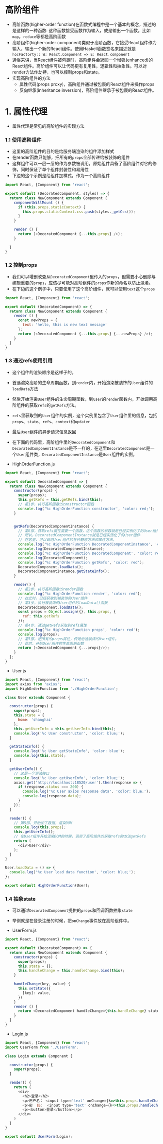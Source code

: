 # 高阶组件
+ 高阶函数(higher-order function)在函数式编程中是一个基本的概念，描述的是这样的一种函数: 这种函数接受函数作为输入，或是输出一个函数。比如`map`，`reduce`等都是高阶函数
+ 高阶组件(higher-order component)类似于高阶函数，它接受React组件作为输入，输出一个新的React组件。使用Haskell函数签名来描述就是`hocFactorty:: W: React.Component => E: React.component`
+ 通俗来讲，当React组件被包裹时，高阶组件会返回一个增强(enhanced)的React组件。高阶组件可以让代码更有复用性，逻辑性和抽象性。可以对render方法作劫持，也可以控制props和state。
+ 实现高阶组件的方法
  - 属性代码(props proxy)，高阶组件通过被包裹的React组件来操作props
  - 反向继承(inheritance inversion)，高阶组件继承于被包裹的React组件。

# 1. 属性代理
+ 属性代理是常见的高阶组件的实现方法

### 1.1 使用高阶组件

+ 这里的高阶组件的目的是给服务端渲染的组件添加样式
+ 在render函数只能够，把所有的`props`全部传递给被装饰的组件
+ 这样组件可以一层一层的作为参数被调用，原始组件具备了高阶组件对它的修饰，同时保证了单个组件封装性和易用性
+ 下边的这个示例是给组件加样式，作为一个高阶组件

```javascript
import React, {Component} from 'react';

export default (DecoratedComponent, styles) => {
  return class NewComponent extends Component {
    componentWillMount () {
      if (this.props.staticContext) {
        this.props.staticContext.css.push(styles._getCss());
      }
    }

    render () {
      return (<DecoratedComponent {...this.props} />);
    }

  }
}
```

### 1.2 控制props
+ 我们可以增删改查从`DecoratedComponent`里传入的`props`，但需要小心删除与编辑重要的`props`，应该尽可能对高阶组件的`props`作新的命名以防止混淆。
+ 在下边的这个例子中，只要使用了这个高阶组件，就可以使用`text`这个`props`

```javascript
import React, {Component} from 'react';

export default (DecoratedComponent) => {
  return class NewComponent extends Component {
    render () {
      const newProps = {
        text: 'hello, this is new text message'
      };
      return (<DecoratedComponent {...this.props} {...newProps} />);
    }
  }
}
```

### 1.3 通过refs使用引用
+ 这个组件的渲染顺序是这样子的。
+ 首选渲染高阶的生命周期函数，到`render`内，开始渲染被装饰的`User`组件的`loadData`方法
+ 然后开始渲染`User`组件的生命周期函数，到`User`的`render`函数内，开始调用高阶组件的获取`refs`的`getRefs`方法。
+ `refs`里获取到的`User`组件的实例，这个实例里包含了`User`组件里的信息，包括`props`、`state`、`refs`、`context`和`updater`
+ 最后`User`组件的异步请求信息返回
+ 在下面的代码里，高阶组件里的`DecoratedComponent`和`DecoratedComponentInstance`是不一样的，在这里`DecoratedComponent`是一个`User`组件类，`DecoratedComponentInstance`是`User`组件的实例。

+ HighOrderFunction.js
```javascript
import React, {Component} from 'react';

export default DecoratedComponent => {
  return class NewComponent extends Component {
    constructor(props) {
      super(props);
      this.getRefs = this.getRefs.bind(this);
      // 第1步，执行高阶函数的constructor函数
      console.log('%c HighOrderFunction constructor', 'color: red;');
    }


    getRefs(DecoratedComponentInstance) {
      // 第6部，获取refs属性需要一个函数，这个函数的参数就是已经实例化了的User组件
      // 所以，DecoratedComponentInstance就是已经实例化了的User组件
      // 在这里，可以调用User组件的各种静态方法和属性方法。
      console.log('%c HighOrderFunction DecoratedComponentInstance', 'color: red');
      console.log(DecoratedComponentInstance);
      console.log('%c HighOrderFunction DecoratedComponent', 'color: red');
      console.log(DecoratedComponent);
      console.log('%c HighOrderFunction getRefs', 'color: red');
      DecoratedComponent.loadData();
      DecoratedComponentInstance.getStateInfo();
    }

    render() {
      // 第2步，执行高阶函数的render函数
      console.log('%c HighOrderFunction render', 'color: red');
      // 在此时，已经获取到被装饰的User组件
      // 第3步，执行被装饰的User组件的loadData()函数
      DecoratedComponent.loadData();
      const props = Object.assign({}, this.props, {
        ref: this.getRefs
      });
      // 第4步，通过getRefs获取到refs属性
      console.log('%c HighOrderFunction props', 'color: red');
      console.log(props);
      // 第5部，把所有的props属性，传递给被装饰的User组件。
      // 此时，开始User组件的生命周期函数
      return (<DecoratedComponent {...props}/>);
    }
  };
}
```

+ User.js
```javascript
import React, {Component} from 'react';
import axios from 'axios';
import HighOrderFunction from './HighOrderFunction';

class User extends Component {

  constructor(props) {
    super(props);
    this.state = {
      home: 'shanghai'
    };
    this.getUserInfo = this.getUserInfo.bind(this);
    console.log('%c User constructor', 'color: blue;');
  }

  getStateInfo() {
    console.log('%c User getStateInfo', 'color: blue');
    console.log(this.state);
  }

  getUserInfo() {
    // 这是一个测试接口
    console.log('%c User getUserInfo', 'color: blue;');
    axios.get('http://localhost:18520/user').then(response => {
      if (response.status === 200) {
        console.log('%c User axios response data', 'color: blue;');
        console.log(response.data);
      }
    });
  }

  render() {
    // 第5部，开始加工数据，渲染DOM
    console.log(this.props);
    this.getUserInfo();
    // 在User组件开始渲染DOM的时候，调用了高阶组件的获取refs的方法getRefs
    return (
      <div>User</div>
    );
  }
}

User.loadData = () => {
  console.log('%c User load data function', 'color: blue;');
};

export default HighOrderFunction(User);
```

### 1.4 抽象state
+ 可以通过`DecoratedComponent`提供的`props`和回调函数抽象`state`
+ 举例就是在登录注册的时候，把`onChange`事件放在高阶组件中。

+ UserForm.js
```javascript
import React, {Component} from 'react';

export default (DecoratedComponent) => {
  return class NewComponent extends Component {
    constructor(props) {
      super(props);
      this.state = {};
      this.handleChange = this.handleChange.bind(this);
    }

    handleChange(key, value) {
      this.setState({
        [key]: value,
      })
    }
    render () {
      return <DecoratedComponent handleChange={this.handleChange} state={this.state} {...this.props}/>
    }
  }
}
```

+ Login.js
```javascript
import React, {Component} from 'react';
import UserForm from './UserForm';

class Login extends Component {

  constructor(props) {
    super(props);
  }

  render() {
    return (
      <div>
        <h2>登录</h2>
        <p>用户名： <input type='text' onChange={k=>this.props.handleChange('userName', k)}/></p>
        <p>密  码:  <input type='text' onChange={k=>this.props.handleChange('password', k)}/></p>
        <p><button>登录</button></p>
      </div>
    )
  }
}

export default UserForm(Login);
```
